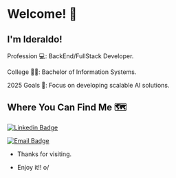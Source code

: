 # Welcome! :wave:

 

## I'm Ideraldo!

 

Profession 💻: BackEnd/FullStack Developer.

College 👨‍🎓: Bachelor of Information Systems.

2025 Goals 📑: Focus on developing scalable AI solutions.


## Where You Can Find Me 🗺️

[![Linkedin Badge](https://img.shields.io/badge/-Linkedin-blue?style=flat-square&logo=Linkedin&logoColor=white&link=https://www.linkedin.com/in/https://www.linkedin.com/in/ideraldorui/)](https://www.linkedin.com/in/ideraldorui/)

[![Email Badge](https://img.shields.io/badge/-Email-c14438?style=flat-square&logo=Gmail&logoColor=white&link=mailto:ruibiecco@gmail.com)](mailto:ruibiecco@gmail.com)


- Thanks for visiting.

- Enjoy it!! o/
